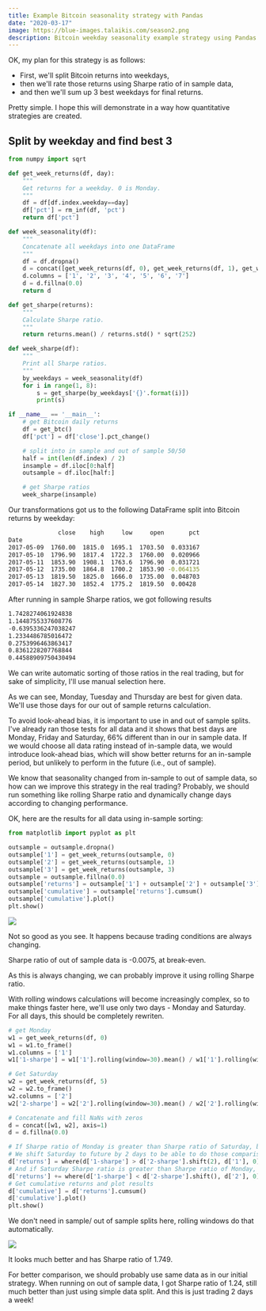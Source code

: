 ```yaml
---
title: Example Bitcoin seasonality strategy with Pandas
date: "2020-03-17"
image: https://blue-images.talaikis.com/season2.png
description: Bitcoin weekday seasonality example strategy using Pandas package.
---
```


OK, my plan for this strategy is as follows:

* First, we'll split Bitcoin returns into weekdays,
* then we'll rate those returns using Sharpe ratio of in sample data,
* and then we'll sum up 3 best weekdays for final returns.

Pretty simple. I hope this will demonstrate in a way how quantitative strategies are created.

## Split by weekday and find best 3

```python
from numpy import sqrt

def get_week_returns(df, day):
    """
    Get returns for a weekday. 0 is Monday.
    """
    df = df[df.index.weekday==day]
    df['pct'] = rm_inf(df, 'pct')
    return df['pct']

def week_seasonality(df):
    """
    Concatenate all weekdays into one DataFrame
    """
    df = df.dropna()
    d = concat([get_week_returns(df, 0), get_week_returns(df, 1), get_week_returns(df, 2), get_week_returns(df, 3), get_week_returns(df, 4), get_week_returns(df, 5), get_week_returns(df, 6)], axis=1)
    d.columns = ['1', '2', '3', '4', '5', '6', '7']
    d = d.fillna(0.0)
    return d

def get_sharpe(returns):
    """
    Calculate Sharpe ratio.
    """
    return returns.mean() / returns.std() * sqrt(252)

def week_sharpe(df):
    """
    Print all Sharpe ratios.
    """
    by_weekdays = week_seasonality(df)
    for i in range(1, 8):
        s = get_sharpe(by_weekdays['{}'.format(i)])
        print(s)

if __name__ == '__main__':
    # get Bitcoin daily returns
    df = get_btc()
    df['pct'] = df['close'].pct_change()

    # split into in sample and out of sample 50/50
    half = int(len(df.index) / 2)
    insample = df.iloc[0:half]
    outsample = df.iloc[half:]

    # get Sharpe ratios
    week_sharpe(insample)
```

Our transformations got us to the following DataFrame split into Bitcoin returns by weekday:

```bash
              close    high     low     open       pct
Date
2017-05-09  1760.00  1815.0  1695.1  1703.50  0.033167
2017-05-10  1796.90  1817.4  1722.3  1760.00  0.020966
2017-05-11  1853.90  1908.1  1763.6  1796.90  0.031721
2017-05-12  1735.00  1864.8  1700.2  1853.90 -0.064135
2017-05-13  1819.50  1825.0  1666.0  1735.00  0.048703
2017-05-14  1827.30  1852.4  1775.2  1819.50  0.00428
```

After running in sample Sharpe ratios, we got following results

```bash
1.7428274061924838
1.1448755337608776
-0.6395336247038247
1.2334486785016472
0.2753996463863417
0.8361228207768844
0.44588909750430494
```

We can write automatic sorting of those ratios in the real trading, but for sake of simplicity, I'll use manual selection here.

As we can see, Monday, Tuesday and Thursday are best for given data. We'll use those days for our out of sample returns calculation.

To avoid look-ahead bias, it is important to use in and out of sample splits. I've already ran those tests for all data and it shows that best days are Monday, Friday and Saturday, 66% different than in our in sample data. If we would choose all data rating instead of in-sample data, we would introduce look-ahead bias, which will show better returns for an in-sample period, but unlikely to perform in the future (i.e., out of sample).

We know that seasonality changed from in-sample to out of sample data, so how can we improve this strategy in the real trading? Probably, we should run something like rolling Sharpe ratio and dynamically change days according to changing performance.

OK, here are the results for all data using in-sample sorting:

```python
from matplotlib import pyplot as plt

outsample = outsample.dropna()
outsample['1'] = get_week_returns(outsample, 0)
outsample['2'] = get_week_returns(outsample, 1)
outsample['3'] = get_week_returns(outsample, 3)
outsample = outsample.fillna(0.0)
outsample['returns'] = outsample['1'] + outsample['2'] + outsample['3']
outsample['cumulative'] = outsample['returns'].cumsum()
outsample['cumulative'].plot()
plt.show()
```

![](https://blue-images.talaikis.com/season1.png)

Not so good as you see. It happens because trading conditions are always changing.

Sharpe ratio of out of sample data is -0.0075, at break-even.

As this is always changing, we can probably improve it using rolling Sharpe ratio.

With rolling windows calculations will become increasingly complex, so to make things faster here, we'll use only two days - Monday and Saturday. For all days, this should be completely rewriten.

```python
# get Monday
w1 = get_week_returns(df, 0)
w1 = w1.to_frame()
w1.columns = ['1']
w1['1-sharpe'] = w1['1'].rolling(window=30).mean() / w1['1'].rolling(window=30).std() * sqrt(252)

# Get Saturday
w2 = get_week_returns(df, 5)
w2 = w2.to_frame()
w2.columns = ['2']
w2['2-sharpe'] = w2['2'].rolling(window=30).mean() / w2['2'].rolling(window=30).std() * sqrt(252)

# Concatenate and fill NaNs with zeros
d = concat([w1, w2], axis=1)
d = d.fillna(0.0)

# If Sharpe ratio of Monday is greater than Sharpe ratio of Saturday, buy Monday
# We shift Saturday to future by 2 days to be able to do those comparisons
d['returns'] = where(d['1-sharpe'] > d['2-sharpe'].shift(2), d['1'], 0)
# And if Saturday Sharpe ratio is greater than Sharpe ratio of Monday, we buy Saturday
d['returns'] += where(d['1-sharpe'] < d['2-sharpe'].shift(), d['2'], 0)
# Get cumulative returns and plot results
d['cumulative'] = d['returns'].cumsum()
d['cumulative'].plot()
plt.show()
```

We don't need in sample/ out of sample splits here, rolling windows do that automatically.

![](https://blue-images.talaikis.com/season2.png)

It looks much better and has Sharpe ratio of 1.749.

For better comparison, we should probably use same data as in our initial strategy. When running on out of sample data, I got Sharpe ratio of 1.24, still much better than just using simple data split. And this is just trading 2 days a week!
